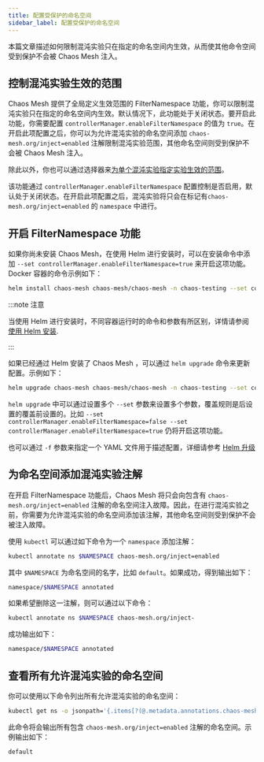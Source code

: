 ```yaml
---
title: 配置受保护的命名空间
sidebar_label: 配置受保护的命名空间
---
```


本篇文章描述如何限制混沌实验只在指定的命名空间内生效，从而使其他命令空间受到保护不会被 Chaos Mesh 注入。

## 控制混沌实验生效的范围

Chaos Mesh 提供了全局定义生效范围的 FilterNamespace 功能，你可以限制混沌实验只在指定的命名空间内生效。默认情况下，此功能处于关闭状态。要开启此功能，你需要配置 `controllerManager.enableFilterNamespace` 的值为 `true`。在开启此项配置之后，你可以为允许混沌实验的命名空间添加 `chaos-mesh.org/inject=enabled` 注解限制混沌实验范围，其他命名空间则受到保护不会被 Chaos Mesh 注入。

除此以外，你也可以通过选择器来[为单个混沌实验指定实验生效的范围]("./define-chaos-experiment-scope")。

该功能通过 `controllerManager.enableFilterNamespace` 配置控制是否启用，默认处于关闭状态。在开启此项配置之后，混沌实验将只会在标记有`chaos-mesh.org/inject=enabled` 的 `namespace` 中进行。

## 开启 FilterNamespace 功能

如果你尚未安装 Chaos Mesh，在使用 Helm 进行安装时，可以在安装命令中添加 `--set controllerManager.enableFilterNamespace=true` 来开启这项功能。Docker 容器的命令示例如下：

```bash
helm install chaos-mesh chaos-mesh/chaos-mesh -n chaos-testing --set controllerManager.enableFilterNamespace=true
```

:::note 注意

当使用 Helm 进行安装时，不同容器运行时的命令和参数有所区别，详情请参阅[使用 Helm 安装](define-chaos-experiment-scope.md).

:::

如果已经通过 Helm 安装了 Chaos Mesh ，可以通过 `helm upgrade` 命令来更新配置。示例如下：

```bash
helm upgrade chaos-mesh chaos-mesh/chaos-mesh -n chaos-testing --set controllerManager.enableFilterNamespace=true
```

`helm upgrade` 中可以通过设置多个 `--set` 参数来设置多个参数，覆盖规则是后设置的覆盖前设置的。比如 `--set controllerManager.enableFilterNamespace=false --set controllerManager.enableFilterNamespace=true` 仍将开启这项功能。

也可以通过 `-f` 参数来指定一个 YAML 文件用于描述配置，详细请参考 [Helm 升级](https://helm.sh/zh/docs/helm/helm_upgrade/#%E7%AE%80%E4%BB%8B)

## 为命名空间添加混沌实验注解

在开启 FilterNamespace 功能后，Chaos Mesh 将只会向包含有 `chaos-mesh.org/inject=enabled` 注解的命名空间注入故障。因此，在进行混沌实验之前，你需要为允许混沌实验的命名空间添加该注解，其他命名空间则受到保护不会被注入故障。

使用 `kubectl` 可以通过如下命令为一个 `namespace` 添加注解：

```bash
kubectl annotate ns $NAMESPACE chaos-mesh.org/inject=enabled
```

其中 `$NAMESPACE` 为命名空间的名字，比如 `default`。如果成功，得到输出如下：

```bash
namespace/$NAMESPACE annotated
```

如果希望删除这一注解，则可以通过以下命令：

```bash
kubectl annotate ns $NAMESPACE chaos-mesh.org/inject-
```

成功输出如下：

```bash
namespace/$NAMESPACE annotated
```

## 查看所有允许混沌实验的命名空间

你可以使用以下命令列出所有允许混沌实验的命名空间：

```bash
kubectl get ns -o jsonpath='{.items[?(@.metadata.annotations.chaos-mesh\.org/inject=="enabled")].metadata.name}'
```

此命令将会输出所有包含 `chaos-mesh.org/inject=enabled` 注解的命名空间。示例输出如下：

```bash
default
```
